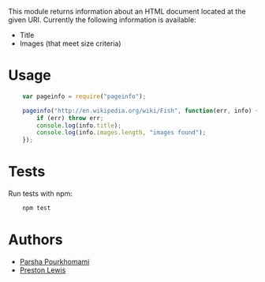 This module returns information about an HTML document located at the
given URI. Currently the following information is available:

 * Title
 * Images (that meet size criteria)

# Usage

```js
	var pageinfo = require("pageinfo");

	pageinfo("http://en.wikipedia.org/wiki/Fish", function(err, info) {
		if (err) throw err;
		console.log(info.title);
		console.log(info.images.length, "images found");
	});
```

# Tests

Run tests with npm:

```js
    npm test
```

# Authors

 * [Parsha Pourkhomami](https://github.com/parshap)
 * [Preston Lewis](https://github.com/hosemagi)
